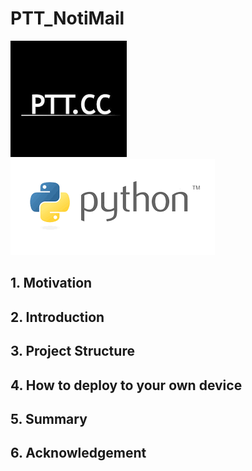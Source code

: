 # PTT_NotiMail
<img src="images/PTT.png"><img src="images/Python.png"/>
## 1. Motivation

## 2. Introduction

## 3. Project Structure

## 4. How to deploy to your own device

## 5. Summary

## 6. Acknowledgement

